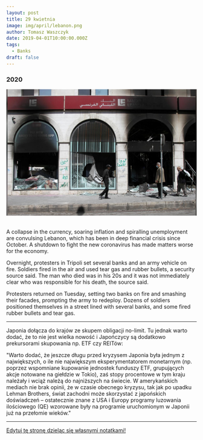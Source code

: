```yaml
---
layout: post
title: 29 kwietnia
image: img/april/lebanon.png
author: Tomasz Waszczyk
date: 2019-04-01T10:00:00.000Z
tags:
  - Banks
draft: false
---
```


### 2020

<img src="./img/april/lebanon.png"><br><br>

A collapse in the currency, soaring inflation and spiralling unemployment are convulsing Lebanon, which has been in deep financial crisis since October. A shutdown to fight the new coronavirus has made matters worse for the economy.

Overnight, protesters in Tripoli set several banks and an army vehicle on fire. Soldiers fired in the air and used tear gas and rubber bullets, a security source said. The man who died was in his 20s and it was not immediately clear who was responsible for his death, the source said.

Protesters returned on Tuesday, setting two banks on fire and smashing their facades, prompting the army to redeploy. Dozens of soldiers positioned themselves in a street lined with several banks, and some fired rubber bullets and tear gas.

---

Japonia dołącza do krajów ze skupem obligacji no-limit. Tu jednak warto dodać, że to nie jest wielka nowość i Japończycy są dodatkowo prekursorami skupowania np. ETF czy REITów:

"Warto dodać, że jeszcze długu przed kryzysem Japonia była jednym z największych, o ile nie największym eksperymentatorem monetarnym (np. poprzez wspomniane kupowanie jednostek funduszy ETF, grupujących akcje notowane na giełdzie w Tokio), zaś stopy procentowe w tym kraju należały i wciąż należą do najniższych na świecie.
W amerykańskich mediach nie brak opinii, że w czasie obecnego kryzysu, tak jak po upadku Lehman Brothers, świat zachodni może skorzystać z japońskich doświadczeń – ostatecznie znane z USA i Europy programy luzowania ilościowego (QE) wzorowane były na programie uruchomionym w Japonii już na przełomie wieków."

---

<a href="https://github.com/TomaszWaszczyk/historia.waszczyk.com/edit/master/src/content/april-29.md" target="_blank">Edytuj tę stronę dzieląc się własnymi notatkami!</a>

